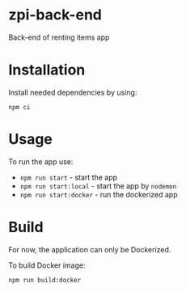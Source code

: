 # zpi-back-end

Back-end of renting items app

# Installation

Install needed dependencies by using:

```
npm ci
```

# Usage

To run the app use:

- `npm run start` - start the app
- `npm run start:local` - start the app by `nodemon`
- `npm run start:docker` - run the dockerized app

# Build

For now, the application can only be Dockerized.

To build Docker image:

```
npm run build:docker
```
